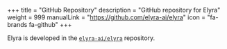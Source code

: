 +++
title = "GitHub Repository"
description = "GitHub repository for Elyra"
weight = 999
manualLink = "https://github.com/elyra-ai/elyra"
icon = "fa-brands fa-github"
+++

Elyra is developed in the [`elyra-ai/elyra`](https://github.com/elyra-ai/elyra) repository.